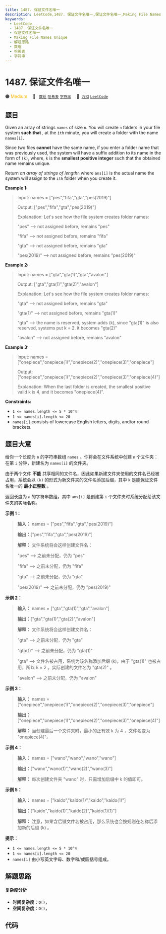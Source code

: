 ```yaml
---
title: 1487. 保证文件名唯一
description: LeetCode,1487. 保证文件名唯一,保证文件名唯一,Making File Names Unique,解题思路,数组,哈希表,字符串
keywords:
  - LeetCode
  - 1487. 保证文件名唯一
  - 保证文件名唯一
  - Making File Names Unique
  - 解题思路
  - 数组
  - 哈希表
  - 字符串
---
```


# 1487. 保证文件名唯一

🟠 <font color=#ffb800>Medium</font>&emsp; 🔖&ensp; [`数组`](/tag/array.md) [`哈希表`](/tag/hash-table.md) [`字符串`](/tag/string.md)&emsp; 🔗&ensp;[`力扣`](https://leetcode.cn/problems/making-file-names-unique) [`LeetCode`](https://leetcode.com/problems/making-file-names-unique)

## 题目

Given an array of strings `names` of size `n`. You will create `n` folders in
your file system **such that** , at the `ith` minute, you will create a folder
with the name `names[i]`.

Since two files **cannot** have the same name, if you enter a folder name that
was previously used, the system will have a suffix addition to its name in the
form of `(k)`, where, `k` is the **smallest positive integer** such that the
obtained name remains unique.

Return _an array of strings of length_`n` where `ans[i]` is the actual name
the system will assign to the `ith` folder when you create it.



**Example 1:**

> Input: names = ["pes","fifa","gta","pes(2019)"]
> 
> Output: ["pes","fifa","gta","pes(2019)"]
> 
> Explanation: Let's see how the file system creates folder names:
> 
> "pes" --> not assigned before, remains "pes"
> 
> "fifa" --> not assigned before, remains "fifa"
> 
> "gta" --> not assigned before, remains "gta"
> 
> "pes(2019)" --> not assigned before, remains "pes(2019)"

**Example 2:**

> Input: names = ["gta","gta(1)","gta","avalon"]
> 
> Output: ["gta","gta(1)","gta(2)","avalon"]
> 
> Explanation: Let's see how the file system creates folder names:
> 
> "gta" --> not assigned before, remains "gta"
> 
> "gta(1)" --> not assigned before, remains "gta(1)"
> 
> "gta" --> the name is reserved, system adds (k), since "gta(1)" is also reserved, systems put k = 2. it becomes "gta(2)"
> 
> "avalon" --> not assigned before, remains "avalon"

**Example 3:**

> Input: names = ["onepiece","onepiece(1)","onepiece(2)","onepiece(3)","onepiece"]
> 
> Output: ["onepiece","onepiece(1)","onepiece(2)","onepiece(3)","onepiece(4)"]
> 
> Explanation: When the last folder is created, the smallest positive valid k is 4, and it becomes "onepiece(4)".

**Constraints:**

  * `1 <= names.length <= 5 * 10^4`
  * `1 <= names[i].length <= 20`
  * `names[i]` consists of lowercase English letters, digits, and/or round brackets.


## 题目大意

给你一个长度为 `n` 的字符串数组 `names` 。你将会在文件系统中创建 `n` 个文件夹：在第 `i` 分钟，新建名为 `names[i]`
的文件夹。

由于两个文件 **不能** 共享相同的文件名，因此如果新建文件夹使用的文件名已经被占用，系统会以 `(k)` 的形式为新文件夹的文件名添加后缀，其中 `k`
是能保证文件名唯一的 **最小正整数** 。

返回长度为 _`n`_ 的字符串数组，其中 `ans[i]` 是创建第 `i` 个文件夹时系统分配给该文件夹的实际名称。



**示例 1：**

> 
> 
> 
> 
> 
> **输入：** names = ["pes","fifa","gta","pes(2019)"]
> 
> **输出：**["pes","fifa","gta","pes(2019)"]
> 
> **解释：** 文件系统将会这样创建文件名：
> 
> "pes" --> 之前未分配，仍为 "pes"
> 
> "fifa" --> 之前未分配，仍为 "fifa"
> 
> "gta" --> 之前未分配，仍为 "gta"
> 
> "pes(2019)" --> 之前未分配，仍为 "pes(2019)"
> 
> 

**示例 2：**

> 
> 
> 
> 
> 
> **输入：** names = ["gta","gta(1)","gta","avalon"]
> 
> **输出：**["gta","gta(1)","gta(2)","avalon"]
> 
> **解释：** 文件系统将会这样创建文件名：
> 
> "gta" --> 之前未分配，仍为 "gta"
> 
> "gta(1)" --> 之前未分配，仍为 "gta(1)"
> 
> "gta" --> 文件名被占用，系统为该名称添加后缀 (k)，由于 "gta(1)" 也被占用，所以 k = 2 。实际创建的文件名为 "gta(2)" 。
> 
> "avalon" --> 之前未分配，仍为 "avalon"
> 
> 

**示例 3：**

> 
> 
> 
> 
> 
> **输入：** names = ["onepiece","onepiece(1)","onepiece(2)","onepiece(3)","onepiece"]
> 
> **输出：**["onepiece","onepiece(1)","onepiece(2)","onepiece(3)","onepiece(4)"]
> 
> **解释：** 当创建最后一个文件夹时，最小的正有效 k 为 4 ，文件名变为 "onepiece(4)"。
> 
> 

**示例 4：**

> 
> 
> 
> 
> 
> **输入：** names = ["wano","wano","wano","wano"]
> 
> **输出：**["wano","wano(1)","wano(2)","wano(3)"]
> 
> **解释：** 每次创建文件夹 "wano" 时，只需增加后缀中 k 的值即可。

**示例 5：**

> 
> 
> 
> 
> 
> **输入：** names = ["kaido","kaido(1)","kaido","kaido(1)"]
> 
> **输出：**["kaido","kaido(1)","kaido(2)","kaido(1)(1)"]
> 
> **解释：** 注意，如果含后缀文件名被占用，那么系统也会按规则在名称后添加新的后缀 (k) 。
> 
> 



**提示：**

  * `1 <= names.length <= 5 * 10^4`
  * `1 <= names[i].length <= 20`
  * `names[i]` 由小写英文字母、数字和/或圆括号组成。


## 解题思路

#### 复杂度分析

- **时间复杂度**：`O()`，
- **空间复杂度**：`O()`，

## 代码

```javascript

```